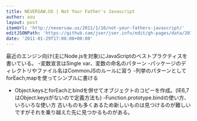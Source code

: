```yaml
---
title: NEVERSAW.US | Not Your Father's Javascript
author: azu
layout: post
itemUrl: 'http://neversaw.us/2011/1/16/not-your-fathers-javascript/'
editJSONPath: 'https://github.com/jser/jser.info/edit/gh-pages/data/2011/01/index.json'
date: '2011-01-29T17:08:00+00:00'
---
```

最近のエンジン向け(主にNode.jsを対象)にJavaScriptのベストプラクティスを書いている。
-変数宣言はSingle var、変数の命名のパターン
-パッケージのディレクトリやファイル名はCommonJSのルールに習う
-列挙のパターンとしてforEach,mapを使ってシンプルに書ける
- Object.keysとforEachとbindを併せてオブジェクトのコピーを作成。(IE6,7はObject.keysがないので定義方法も)
-Function.prototype.bindの使い方、いろいろな使い方
古いものも多くあるため新しいものは見つけるのが難しいですがそれを乗り越えた先に見つかるものがある。
